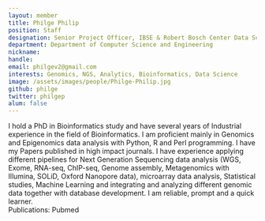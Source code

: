 ```yaml
---
layout: member
title: Philge Philip
position: Staff
designation: Senior Project Officer, IBSE & Robert Bosch Center Data Science and Artificial Intelligence.
department: Department of Computer Science and Engineering
nickname: 
handle: 
email: philgev2@gmail.com
interests: Genomics, NGS, Analytics, Bioinformatics, Data Science
image: /assets/images/people/Philge-Philip.jpg
github: philge
twitter: philgep
alum: false
---
```


I hold a PhD in Bioinformatics study and have several years of Industrial experience in the field of Bioinformatics. I am proficient mainly in Genomics and Epigenomics data analysis with Python, R and Perl programming. I have my Papers published in high impact journals. I have experience applying different pipelines for Next Generation Sequencing data analysis (WGS, Exome, RNA-seq, ChIP-seq, Genome assembly, Metagenomics with Illumina, SOLiD, Oxford Nanopore data), microarray data analysis, Statistical studies, Machine Learning and integrating and analyzing different genomic data together with database development. I am reliable, prompt and a quick learner.  
Publications: Pubmed
